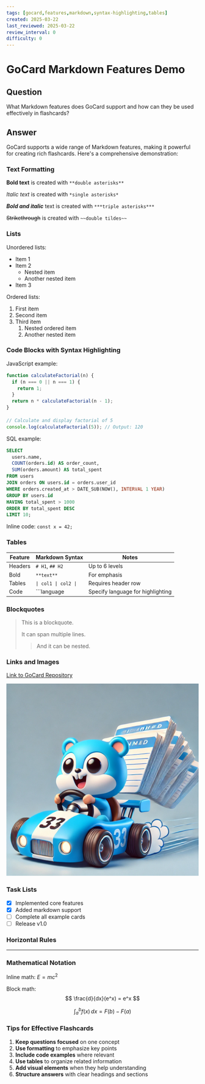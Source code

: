 ```yaml
---
tags: [gocard,features,markdown,syntax-highlighting,tables]
created: 2025-03-22
last_reviewed: 2025-03-22
review_interval: 0
difficulty: 0
---
```


# GoCard Markdown Features Demo

## Question

What Markdown features does GoCard support and how can they be used effectively in flashcards?

## Answer

GoCard supports a wide range of Markdown features, making it powerful for creating rich flashcards. Here's a comprehensive demonstration:

### Text Formatting

**Bold text** is created with `**double asterisks**`

*Italic text* is created with `*single asterisks*`

***Bold and italic*** text is created with `***triple asterisks***`

~~Strikethrough~~ is created with `~~double tildes~~`

### Lists

Unordered lists:

- Item 1
- Item 2
  - Nested item
  - Another nested item
- Item 3

Ordered lists:

1. First item
2. Second item
3. Third item
   1. Nested ordered item
   2. Another nested item

### Code Blocks with Syntax Highlighting

JavaScript example:

```javascript
function calculateFactorial(n) {
  if (n === 0 || n === 1) {
    return 1;
  }
  return n * calculateFactorial(n - 1);
}

// Calculate and display factorial of 5
console.log(calculateFactorial(5)); // Output: 120
```

SQL example:

```sql
SELECT
  users.name,
  COUNT(orders.id) AS order_count,
  SUM(orders.amount) AS total_spent
FROM users
JOIN orders ON users.id = orders.user_id
WHERE orders.created_at > DATE_SUB(NOW(), INTERVAL 1 YEAR)
GROUP BY users.id
HAVING total_spent > 1000
ORDER BY total_spent DESC
LIMIT 10;
```

Inline code: `const x = 42;`

### Tables

| Feature | Markdown Syntax | Notes |
|---------|-----------------|-------|
| Headers | `# H1`, `## H2` | Up to 6 levels |
| Bold | `**text**` | For emphasis |
| Tables | `\| col1 \| col2 \|` | Requires header row |
| Code | \`\`\`language | Specify language for highlighting |

### Blockquotes

> This is a blockquote.
>
> It can span multiple lines.
>
> > And it can be nested.

### Links and Images

[Link to GoCard Repository](https://github.com/DavidMiserak/GoCard)

![GoCard Logo](assets/gocard-logo.webp)

### Task Lists

- [x] Implemented core features
- [x] Added markdown support
- [ ] Complete all example cards
- [ ] Release v1.0

### Horizontal Rules

---

### Mathematical Notation

Inline math: $E = mc^2$

Block math:
$$
\frac{d}{dx}(e^x) = e^x
$$

$$
\int_{a}^{b} f(x) \, dx = F(b) - F(a)
$$

### Tips for Effective Flashcards

1. **Keep questions focused** on one concept
2. **Use formatting** to emphasize key points
3. **Include code examples** where relevant
4. **Use tables** to organize related information
5. **Add visual elements** when they help understanding
6. **Structure answers** with clear headings and sections
